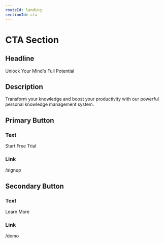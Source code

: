 ```yaml
---
routeId: landing
sectionId: cta
---
```


# CTA Section

## Headline

Unlock Your Mind's Full Potential

## Description

Transform your knowledge and boost your productivity with our powerful personal knowledge management system.

## Primary Button

### Text

Start Free Trial

### Link

/signup

## Secondary Button

### Text

Learn More

### Link

/demo
